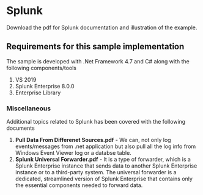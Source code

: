# Splunk
Download the pdf for Splunk documentation and illustration of the example.

## Requirements for this sample implementation
The sample is developed with .Net Framework 4.7 and C# along with the following components/tools
1. VS 2019
2. Splunk Enterprise 8.0.0
3. Enterprise Library

### Miscellaneous 
Additional topics related to Splunk has been covered with the following documents
1. **Pull Data From Differenet Sources.pdf** - We can, not only log events/messages from .net application but also pull all the log info
from Windows Event Viewer log or a databse table.
2. **Splunk Universal Forwarder.pdf** - It is a type of forwarder, which is a Splunk Enterprise instance that sends data to another 
Splunk Enterprise instance or to a third-party system. The universal forwarder is a dedicated, streamlined version of Splunk Enterprise
that contains only the essential components needed to forward data.

